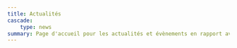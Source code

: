 ```yaml
---
title: Actualités
cascade: 
    type: news
summary: Page d'accueil pour les actualités et évènements en rapport avec le projet DIAMOND
---
```

 